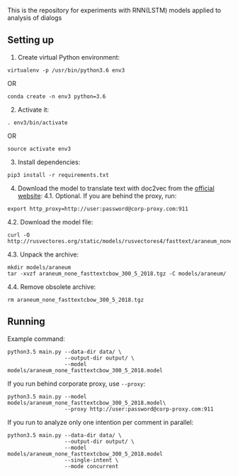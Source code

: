 This is the repository for experiments with RNN(LSTM) models applied to analysis of dialogs

## Setting up

1. Create virtual Python environment:
```
virtualenv -p /usr/bin/python3.6 env3
```
OR
```
conda create -n env3 python=3.6
```

2. Activate it:
```
. env3/bin/activate
```

OR

```
source activate env3
```

3. Install dependencies:

```
pip3 install -r requirements.txt
```

4. Download the model to translate text with doc2vec from the
[official website](http://rusvectores.org/ru/models/):
4.1. Optional. If you are behind the proxy, run:
```
export http_proxy=http://user:password@corp-proxy.com:911
```
4.2. Download the model file:
```
curl -O http://rusvectores.org/static/models/rusvectores4/fasttext/araneum_none_fasttextcbow_300_5_2018.tgz
```

4.3. Unpack the archive:
```
mkdir models/araneum
tar -xvzf araneum_none_fasttextcbow_300_5_2018.tgz -C models/araneum/
```

4.4. Remove obsolete archive:
```
rm araneum_none_fasttextcbow_300_5_2018.tgz
```



## Running

Example command:
```
python3.5 main.py --data-dir data/ \
                  --output-dir output/ \
                  --model models/araneum_none_fasttextcbow_300_5_2018.model
```

If you run behind corporate proxy, use `--proxy`:
```
python3.5 main.py --model models/araneum_none_fasttextcbow_300_5_2018.model\
                  --proxy http://user:password@corp-proxy.com:911
```

If you run to analyze only one intention per comment in parallel:
```
python3.5 main.py --data-dir data/ \
                  --output-dir output/ \
                  --model models/araneum_none_fasttextcbow_300_5_2018.model
                  --single-intent \
                  --mode concurrent
```
